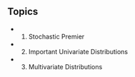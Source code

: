 ## Topics
* 1. Stochastic Premier

* 2. Important Univariate Distributions

* 3. Multivariate Distributions
